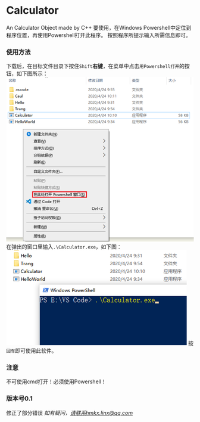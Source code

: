 # Calculator
An Calculator Object made by C++
要使用，在Windows Powershell中定位到程序位置，再使用Powershell打开此程序。
按照程序所提示输入所需信息即可。

### 使用方法
下载后，在目标文件目录下按住`Shift`**右键**，在菜单中点击`用Powershell打开`的按钮，如下图所示：
![打开方式2](https://raw.githubusercontent.com/SpongeMinecart/Calculator/master/Pic/Click.png)
在弹出的窗口里输入`.\Calculator.exe`，如下图：
![打开方式](https://raw.githubusercontent.com/SpongeMinecart/Calculator/master/Pic/Powershell.png)
按`回车`即可使用此软件。

### 注意
不可使用cmd打开！必须使用Powershell！

### 版本号0.1
修正了部分错误
*如有疑问，请联系hmkx.linx@qq.com*
